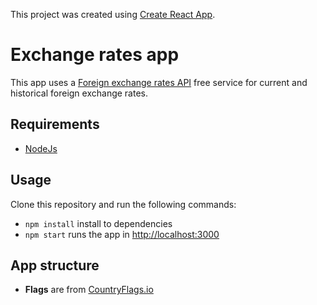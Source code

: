 This project was created using [Create React App](https://github.com/facebook/create-react-app).

# Exchange rates app

This app uses a [Foreign exchange rates API](https://exchangeratesapi.io/) free service for current and historical foreign exchange rates.

## Requirements

- [NodeJs](https://nodejs.org/en/)

## Usage

Clone this repository and run the following commands:

- `npm install` install to dependencies
- `npm start` runs the app in [http://localhost:3000](http://localhost:3000)

## App structure

- **Flags** are from [CountryFlags.io](https://www.countryflags.io/)